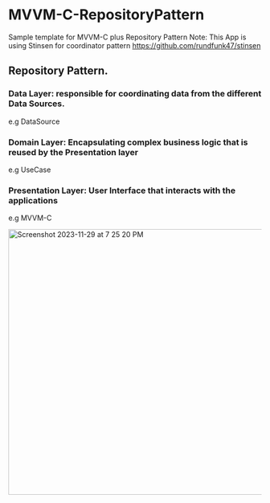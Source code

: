 # MVVM-C-RepositoryPattern
Sample template for MVVM-C plus Repository Pattern
Note: This App is using Stinsen for coordinator pattern https://github.com/rundfunk47/stinsen

## Repository Pattern.
### Data Layer:  responsible for coordinating data from the different Data Sources.
e.g DataSource
### Domain Layer: Encapsulating complex business logic that is reused by the Presentation layer
e.g UseCase
### Presentation Layer: User Interface that interacts with the applications
e.g MVVM-C

<img width="529" alt="Screenshot 2023-11-29 at 7 25 20 PM" src="https://github.com/mikesMinay/MVVM-C-RepositoryPattern/assets/41361621/fc387e39-c1d0-4100-96f8-5cc0d0a54fab">
